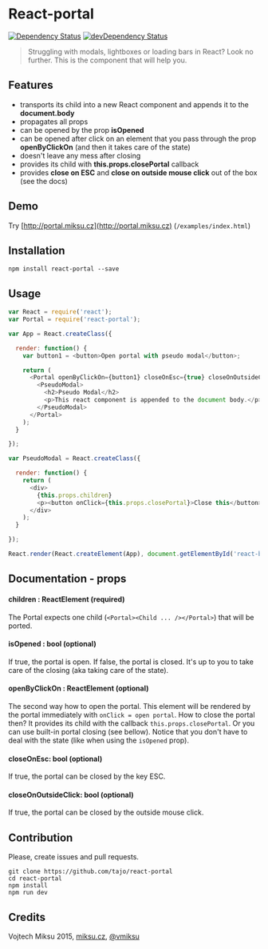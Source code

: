React-portal
============

[![Dependency Status](https://david-dm.org/steida/este.png)](https://david-dm.org/tajo/react-portal)
[![devDependency Status](https://david-dm.org/steida/este/dev-status.png)](https://david-dm.org/tajo/react-portal#info=devDependencies)

> Struggling with modals, lightboxes or loading bars in React? Look no further. This is the component that will help you.

## Features

- transports its child into a new React component and appends it to the **document.body**
- propagates all props
- can be opened by the prop **isOpened**
- can be opened after click on an element that you pass through the prop **openByClickOn** (and then it takes care of the state)
- doesn't leave any mess after closing
- provides its child with **this.props.closePortal** callback
- provides **close on ESC** and **close on outside mouse click** out of the box (see the docs)

## Demo

Try [http://portal.miksu.cz](http://portal.miksu.cz) (`/examples/index.html`)

## Installation

```shell
npm install react-portal --save
```

## Usage
```javascript
var React = require('react');
var Portal = require('react-portal');

var App = React.createClass({

  render: function() {
    var button1 = <button>Open portal with pseudo modal</button>;

    return (
      <Portal openByClickOn={button1} closeOnEsc={true} closeOnOutsideClick={true}>
        <PseudoModal>
          <h2>Pseudo Modal</h2>
          <p>This react component is appended to the document body.</p>
        </PseudoModal>
      </Portal>
    );
  }

});

var PseudoModal = React.createClass({

  render: function() {
    return (
      <div>
        {this.props.children}
        <p><button onClick={this.props.closePortal}>Close this</button></p>
      </div>
    );
  }

});

React.render(React.createElement(App), document.getElementById('react-body'));
```
## Documentation - props

#### children : ReactElement (required)
The Portal expects one child (`<Portal><Child ... /></Portal>`) that will be ported.

#### isOpened : bool (optional)
If true, the portal is open. If false, the portal is closed. It's up to you to take
care of the closing (aka taking care of the state).

#### openByClickOn : ReactElement (optional)
The second way how to open the portal. This element will be rendered by the portal immediately
with `onClick = open portal`. How to close the portal then? It provides its child with
the callback `this.props.closePortal`. Or you can use built-in portal closing (see bellow).
Notice that you don't have to deal with the state (like when using the `isOpened` prop).

#### closeOnEsc: bool (optional)
If true, the portal can be closed by the key ESC.

#### closeOnOutsideClick: bool (optional)
If true, the portal can be closed by the outside mouse click.

## Contribution

Please, create issues and pull requests.

```shell
git clone https://github.com/tajo/react-portal
cd react-portal
npm install
npm run dev
```

## Credits

Vojtech Miksu 2015, [miksu.cz](https://miksu.cz), [@vmiksu](https://twitter.com/vmiksu)